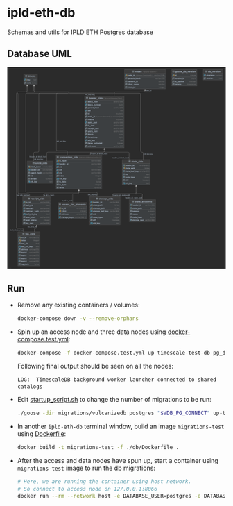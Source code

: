 # ipld-eth-db
Schemas and utils for IPLD ETH Postgres database

## Database UML
![](vulcanize_db.png)

## Run

* Remove any existing containers / volumes:

  ```bash
  docker-compose down -v --remove-orphans
  ```

* Spin up an access node and three data nodes using [docker-compose.test.yml](./docker-compose.test.yml):

  ```bash
  docker-compose -f docker-compose.test.yml up timescale-test-db pg_data_node_1 pg_data_node_2 pg_data_node_3
  ```

  Following final output should be seen on all the nodes:

    ```
    LOG:  TimescaleDB background worker launcher connected to shared catalogs
    ```

* Edit [startup_script.sh](./scripts/startup_script.sh) to change the number of migrations to be run:

  ```bash
  ./goose -dir migrations/vulcanizedb postgres "$VDB_PG_CONNECT" up-to 21
  ```

* In another `ipld-eth-db` terminal window, build an image `migrations-test` using [Dockerfile](./db/Dockerfile):

  ```bash
  docker build -t migrations-test -f ./db/Dockerfile .
  ```

* After the access and data nodes have spun up, start a container using `migrations-test` image to run the db migrations:

  ```bash
  # Here, we are running the container using host network.
  # So connect to access node on 127.0.0.1:8066
  docker run --rm --network host -e DATABASE_USER=postgres -e DATABASE_PASSWORD=password -e DATABASE_HOSTNAME=127.0.0.1 -e DATABASE_PORT=8066 -e DATABASE_NAME=vulcanize_testing_v4 migrations-test
  ```

